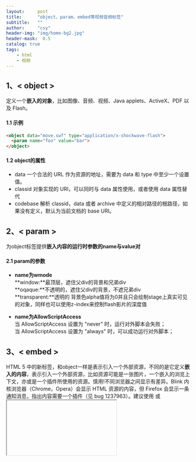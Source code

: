 ```yaml
---
layout:     post
title:      "object、param、embed等视频音频标签"
subtitle:   ""
author:     "csy"
header-img: "img/home-bg2.jpg"
header-mask:  0.5
catalog: true
tags:
    - html
    - 视频
---
```


## 1、&lt; object &gt;

定义一个**嵌入的对象**，比如图像、音频、视频、Java applets、ActiveX、PDF 以及 Flash。

#### 1.1 示例

```html
<object data="move.swf" type="application/x-shockwave-flash">
  <param name="foo" value="bar">
</object>
```

#### 1.2 object的属性
-   data 一个合法的 URL 作为资源的地址，需要为 data 和 type 中至少一个设置值。
-   classid 对象实现的 URI，可以同时与 data 属性使用，或者使用 data 属性替代
-   codebase 解析 classid，data 或者 archive 中定义的相对路径的根路径，如果没有定义，默认为当前文档的 base URI。

## 2、&lt; param &gt;

为object标签提供**嵌入内容的运行时参数的name与value对**

#### 2.1 param的参数

- **name为wmode**  
**window:**最顶层，遮住父div的背景和兄弟div  
**oqaque:**不透明的，遮住父div的背景，不遮兄弟div  
**transparent:**透明的 背景色alpha值将为0并且只会绘制stage上真实可见的对象，同样也可以使用z-index来控制flash影片的深度值  

- **name为AllowScriptAccess**  
当 AllowScriptAccess 设置为 "never" 时，运行对外脚本会失败；  
当 AllowScriptAccess 设置为 "always" 时，可以成功运行对外脚本；  

## 3、&lt; embed &gt;

HTML 5 中的新标签，和object一样是表示引入一个外部资源，不同的是它定义**嵌入的内容**，表示引入一个外部资源，比如资源可能是一张图片，一个嵌入的浏览上下文，亦或是一个插件所使用的资源。慎用!不同浏览器之间显示有差异。Blink 内核浏览器（Chrome，Opera）会显示 HTML 资源的内容，但 Firefox 会显示一条通知消息，指出内容需要一个插件（见 bug 1237963）。建议使用 <object> 或 <iframe> 元素。

## 4、视频流Demo
```html
<object width="100%" height="100%"
:data="curUrl"
classid="clsid:D27CDB6E-AE6D-11cf-96B8-444553540000"
codebase="http://download.macromedia.com/pub/shockwave/cabs/flash/swflash.cab#version=9,0,28,0">
  <param name="quality" value="high">
  <param name="bgcolor" value="#000000">
  <param name="allowscriptaccess" value="always">
  <param name="allowfullscreen" value="true">
  <param name="wmode" value="opaque">
  <param name="allowFullScreenInteractive" value="true">
  <param name="flashvars" value="uuid=edfed58b-9e06-4cef-a9d0-c19c4a83e2a2&amp;quality=normal&amp;file=87ac2ba8bc11b7a322b27a9f12a07b7d">
  <param name="movie" value="curUrl">
  <embed width="100%" height="100%"
  name="loadingframe"
  type="application/x-shockwave-flash"
  src="curUrl"
  wmode="opaque"
  bgcolor="#000000"
  quality="high"
  pluginspage="http://www.adobe.com/shockwave/download/download.cgi?P1_Prod_Version=ShockwaveFlash"
  allowscriptaccess="always">
</object>
```

## 3、&lt; audio &gt;

标签是 HTML 5 的新标签。audio标签定义声音，比如音乐等其它音频流。

1、部分手机浏览器无法实现自动播放

> 这个现象产生的原因是：部分浏览器考虑了安全问题（偷跑流量），所以必须用户交互后才能播放。
> 用户触发 可以同时播放两个音频（部分安卓设备会忽略同时播放时的某个声音），但是如果第二个音频在async/await之后就无法播放。

2、Audio sprite，它的原理类似于CSS sprite。

3、多个音频文件预加载，跳转客户端登录sdk后不登录就返回，会自动播放音频
